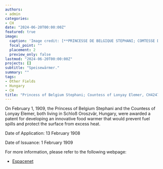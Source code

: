 ```yaml
---
authors:
- admin
categories:
- CH
date: "2024-06-20T00:00:00Z"
featured: true
image:
  caption: 'Image credit: [**PRINCESSE DE BELGIQUE STEPHANI; COMTESSE DE LONYAY ELEMER (1908)**](https://worldwide.espacenet.com/patent/search/family/004272532/publication/CH42474A?q=pn%3DCH42474A)'
  focal_point: ""
  placement: 2
  preview_only: false
lastmod: "2024-06-20T00:00:00Z"
projects: []
subtitle: "Speisewärmer."
summary: ""
tags:
- Other Fields
- Hungary
- CH
title: "Princess of Belgium Stephani; Countess of Lonyay Elemer, CH42474A"
---
```


On February 1, 1909, the Princess of Belgium Stephani and the Countess of Lonyay Elemer, both living in Schloß Oroszvâr, Hungary, were awarded a patent for developing an innovative food warmer that would prevent fuel spills and protect the surface from excess heat.

Date of Application: 13 February 1908 

Date of Issuance: 1 February 1909

For more information, please refer to the following webpage: 

- [Espacenet](https://worldwide.espacenet.com/patent/search/family/004272532/publication/CH42474A?q=pn%3DCH42474A)